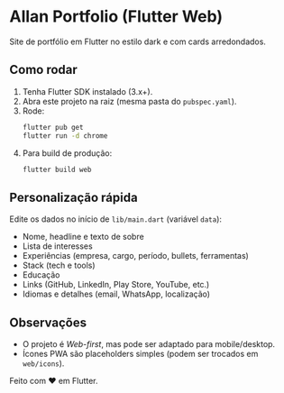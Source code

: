 # Allan Portfolio (Flutter Web)

Site de portfólio em Flutter no estilo dark e com cards arredondados.

## Como rodar
1. Tenha Flutter SDK instalado (3.x+).
2. Abra este projeto na raiz (mesma pasta do `pubspec.yaml`).
3. Rode:
   ```bash
   flutter pub get
   flutter run -d chrome
   ```
4. Para build de produção:
   ```bash
   flutter build web
   ```

## Personalização rápida
Edite os dados no início de `lib/main.dart` (variável `data`):
- Nome, headline e texto de sobre
- Lista de interesses
- Experiências (empresa, cargo, período, bullets, ferramentas)
- Stack (tech e tools)
- Educação
- Links (GitHub, LinkedIn, Play Store, YouTube, etc.)
- Idiomas e detalhes (email, WhatsApp, localização)

## Observações
- O projeto é *Web-first*, mas pode ser adaptado para mobile/desktop.
- Ícones PWA são placeholders simples (podem ser trocados em `web/icons`).

Feito com ♥ em Flutter.
